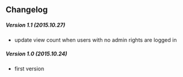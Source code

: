 ## Changelog

##### Version 1.1 (2015.10.27)
- update view count when users with no admin rights are logged in

##### Version 1.0 (2015.10.24)
- first version